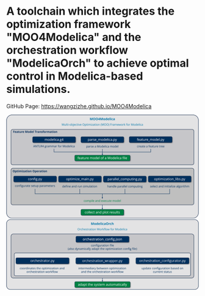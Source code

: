 # A toolchain which integrates the optimization framework "MOO4Modelica" and the orchestration workflow "ModelicaOrch" to achieve optimal control in Modelica-based simulations.

GitHub Page: https://wangzizhe.github.io/MOO4Modelica

<img src="./assets/MOO4Modelica.png" alt="Framework" style="zoom:80%;" />

<img src="./assets/ModelicaOrch.png" alt="Workflow" style="zoom:80%;" />